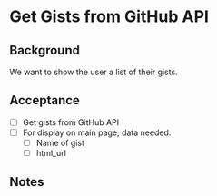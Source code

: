 # Get Gists from GitHub API

## Background

We want to show the user a list of their gists.

## Acceptance

- [ ] Get gists from GitHub API
- [ ] For display on main page; data needed:
    - [ ] Name of gist
    - [ ] html_url

## Notes

